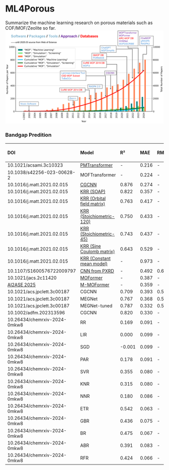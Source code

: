 # ML4Porous
Summarize the machine learning research on porous materials such as COF/MOF/Zeolite so far.                                                                
![Reported database, software and tools](/figs/years.png "years")                   
                                                 
                                      
### Bandgap Predition
| DOI | Model | R² | MAE | RMSE | SRCC | Year | Database | Split Ratio | # of test points |
|:----------|:------|:---|:----|:-----|:-----|:------|:------|:------|:------|
| 10.1021/acsami.3c10323     | [PMTransformer](https://github.com/hspark1212/MOFTransformer) | - | 0.216 | - | - | - |
| 10.1038/s42256-023-00628-2 | MOFTransformer | - | 0.224 | - | - | - |
| 10.1016/j.matt.2021.02.015 | [CGCNN](https://github.com/Andrew-S-Rosen/QMOF/tree/main/machine_learning) | 0.876 | 0.274 | - | 0.932 | - |
| 10.1016/j.matt.2021.02.015 | [KRR (SOAP)](https://github.com/Andrew-S-Rosen/QMOF/tree/main/machine_learning) | 0.822 | 0.357 | - | 0.910 | - |
| 10.1016/j.matt.2021.02.015 | [KRR (Orbital field matrix)](https://github.com/Andrew-S-Rosen/QMOF/tree/main/machine_learning) | 0.763 | 0.417 | - | 0.863 | - |
| 10.1016/j.matt.2021.02.015 | [KRR (Stoichiometric-120)](https://github.com/Andrew-S-Rosen/QMOF/tree/main/machine_learning) | 0.750 | 0.433 | - | 0.847 | - |
| 10.1016/j.matt.2021.02.015 | [KRR (Stoichiometric-45)](https://github.com/Andrew-S-Rosen/QMOF/tree/main/machine_learning) | 0.743 | 0.437 | - | 0.842 | - |
| 10.1016/j.matt.2021.02.015 | [KRR (Sine Coulomb matrix)](https://github.com/Andrew-S-Rosen/QMOF/tree/main/machine_learning) | 0.643 | 0.529 | - | 0.787 | - |
| 10.1016/j.matt.2021.02.015 | [KRR (Constant mean model)](https://github.com/Andrew-S-Rosen/QMOF/tree/main/machine_learning) | - | 0.973 | - | - | - |
| 10.1107/S1600576722009797  | [CNN from PXRD](https://github.com/gomezperalta/band-gap_pxrd/) | - | 0.492 | 0.674 | - | - |
| 10.1021/jacs.2c11420       | [MOFormer](https://github.com/zcao0420/MOFormer) | - | 0.387 | - | - | - |
| [AI2ASE 2025](https://ai-2-ase.github.io/papers/27_1_AAAI_2025_AI4ASE_workshop_MOF.pdf) | [M-MOFormer](https://github.com/IkeYang/M-MOFormer) | - | 0.359 | - | - | - |
| 10.1021/acs.jpclett.3c00187 | CGCNN | 0.709 | 0.393 | 0.585 | - | - |
| 10.1021/acs.jpclett.3c00187 | MEGNet | 0.767 | 0.368 | 0.523 | - | - |
| 10.1021/acs.jpclett.3c00187 | MEGNet-tuned | 0.787 | 0.332 | 0.500 | - | - |
| 10.1002/adfm.202313596 | CGCNN | 0.820 | 0.330 | - | - | - |
| 10.26434/chemrxiv-2024-0mkw8 | RR | 0.169 | 0.091 | - | - | - |
| 10.26434/chemrxiv-2024-0mkw8 | LIR | 0.000 | 0.099 | - | - | - |
| 10.26434/chemrxiv-2024-0mkw8 | SGD | -0.001 | 0.099 | - | - | - |
| 10.26434/chemrxiv-2024-0mkw8 | PAR | 0.178 | 0.091 | - | - | - |
| 10.26434/chemrxiv-2024-0mkw8 | SVR | 0.355 | 0.080 | - | - | - |
| 10.26434/chemrxiv-2024-0mkw8 | KNR | 0.315 | 0.080 | - | - | - |
| 10.26434/chemrxiv-2024-0mkw8 | NNR | 0.180 | 0.086 | - | - | - |
| 10.26434/chemrxiv-2024-0mkw8 | ETR | 0.542 | 0.063 | - | - | - |
| 10.26434/chemrxiv-2024-0mkw8 | GBR | 0.436 | 0.075 | - | - | - |
| 10.26434/chemrxiv-2024-0mkw8 | BR | 0.475 | 0.067 | - | - | - |
| 10.26434/chemrxiv-2024-0mkw8 | ABR | 0.391 | 0.083 | - | - | - |
| 10.26434/chemrxiv-2024-0mkw8 | RFR | 0.424 | 0.066 | - | - | - |
